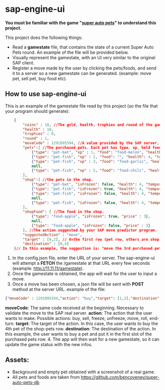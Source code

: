 # sap-engine-ui

**You must be familiar with the game "[super auto pets](https://teamwoodgames.com/ "super auto pets")" to understand this project.**

This project does the following things:
- Read a **gamestate** file, that contains the state of a current Super Auto Pets round. An example of the file will be provided below.
- Visually represent the gamestate, with an UI very similar to the original SAP client.
- Register a move made by the user by clicking the pets/foods, and send it to a server so a new gamestate can be generated. (example: move pet, sell pet, buy food etc).

## How to use sap-engine-ui
This is an example of the gamestate file read by this project (so the file that your program should generate):
```json
	{
        "coins" : 10, //The gold, health, trophies and round of the game in this moment
        "health" : 10,
        "trophies" : 0,
        "round" : 1,
        "moveCode" : 1291095594, //A value provided by the SAP server, unique for each move. Will be sent back in the response file.
        "pets":[ //The purchased pets. Each pet has type, xp, held food, health, atk.
            {"type": "pet-bat", "xp" : 1, "food": "food-melon", "health": 40, "temporaryHealth": 0, "attack": 20, "temporaryAttack" : 0},
            {"type": "pet-fish", "xp" : 2, "food": "", "health": 4, "temporaryHealth": 0, "attack": 2, "temporaryAttack" : 0},
            {"type": "pet-fish", "xp" : 3, "food": "food-garlic", "health": 4, "temporaryHealth": 0, "attack": 2, "temporaryAttack" : 0},
            null,
            {"type": "pet-fish", "xp" : 5, "food": "food-chili", "health": 4, "temporaryHealth": 0, "attack": 2, "temporaryAttack" : 0}
        ],
        "shop":[ //the pets in the shop.
            {"type": "pet-bat", "isFrozen": false, "health": 4, "temporaryHealth": 0, "attack": 2, "temporaryAttack" : 0, "price" : 3},
            {"type": "pet-fish", "isFrozen": true, "health": 4, "temporaryHealth": 0, "attack": 2, "temporaryAttack" : 0, "price" : 3},
            {"type": "pet-fish", "isFrozen": false, "health": 4, "temporaryHealth": 0, "attack": 2, "temporaryAttack" : 0, "price" : 3},
            null,
            {"type": "pet-fish", "isFrozen": false, "health": 4, "temporaryHealth": 0, "attack": 2, "temporaryAttack" : 0, "price" : 3}
        ],
        "shopFood": [ //The food in the shop.
            {"type": "food-apple", "isFrozen": true, "price" : 3},
            null,
            {"type": "food-apple", "isFrozen": false, "price" : 3}
        ], //The action suggested by your SAP move predictor program.
        "suggestedAction" : "move",
        "target" : [0,2], // 0=the first row (pet row, others are shop-pets and shopFood.); 2=the 3rd pet of the row.
        "destination" : [0,4]
    }// In this example, the suggestion is: "move the 3rd purchased pet to the 5th slot of the pets row".
```
1. In the config.json file, enter the URL of your server. The sap-engine-ui will attempt a **FETCH** the /gamestate at that URL every few seconds (example: http://11.11.11/gamestate).
2. Once the gamestate is obtained, the app will wait for the user to input a move.
3. Once a move has been chosen, a json file will be sent with **POST** method at the server URL. example of the file:
```json
{"moveCode" : 1291095594,"action": "buy","target": [1,3],"destination":[0,0]}
```
**moveCode**: The same code received at the beginning. Necessary to validate the move to the SAP real server.
**action**: The action that the user wants to make. Possible actions: buy, sell, freeze, unfreeze, move, roll, end-turn.
**target**: The target of the action. In this case, the user wants to buy the 4th pet of the shop-pets row.
**destination**: The destination of the action. In this example, the user wants to buy a pet and put it in the first slot of the purchased pets row.
4. The app will then wait for a new gamestate, so it can update the game status with the new infos.

## Assets:

- Background and empty pet obtained with a screenshot of a real game.
- All pets and foods are taken from https://github.com/bencoveney/super-auto-pets-db
